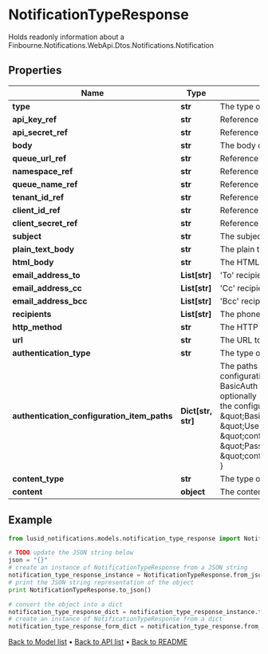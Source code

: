 # NotificationTypeResponse

Holds readonly information about a Finbourne.Notifications.WebApi.Dtos.Notifications.Notification

## Properties
Name | Type | Description | Notes
------------ | ------------- | ------------- | -------------
**type** | **str** | The type of delivery mechanism for this notification | [optional] 
**api_key_ref** | **str** | Reference to API key from Configuration Store | [optional] 
**api_secret_ref** | **str** | Reference to API secret from Configuration Store | [optional] 
**body** | **str** | The body of the SMS | [optional] 
**queue_url_ref** | **str** | Reference to queue url from Configuration Store | [optional] 
**namespace_ref** | **str** | Reference to namespace from Configuration Store | [optional] 
**queue_name_ref** | **str** | Reference to queue name from Configuration Store | [optional] 
**tenant_id_ref** | **str** | Reference to tenant id  from Configuration Store | [optional] 
**client_id_ref** | **str** | Reference to client id from Configuration Store | [optional] 
**client_secret_ref** | **str** | Reference to client secret from Configuration Store | [optional] 
**subject** | **str** | The subject of the email | [optional] 
**plain_text_body** | **str** | The plain text body of the email | [optional] 
**html_body** | **str** | The HTML body of the email (if any) | [optional] 
**email_address_to** | **List[str]** | &#39;To&#39; recipients of the email | [optional] 
**email_address_cc** | **List[str]** | &#39;Cc&#39; recipients of the email | [optional] 
**email_address_bcc** | **List[str]** | &#39;Bcc&#39; recipients of the email | [optional] 
**recipients** | **List[str]** | The phone numbers to which the SMS will be sent to (E.164 format) | [optional] 
**http_method** | **str** | The HTTP method such as GET, POST, etc. to use on the request | [optional] 
**url** | **str** | The URL to send the request to | [optional] 
**authentication_type** | **str** | The type of authentication to use on the request | [optional] 
**authentication_configuration_item_paths** | **Dict[str, str]** | The paths of the Configuration Store configuration items that contain the authentication configuration. Each  authentication type requires different keys:  - Lusid - None required  - BasicAuth - Requires &#39;Username&#39; and &#39;Password&#39;  - BearerToken - Requires &#39;BearerToken&#39; and optionally &#39;BearerScheme&#39;                e.g. the following would be valid assuming that the config is present in the configuration store at the  specified paths:                    \&quot;authenticationType\&quot;: \&quot;BasicAuth\&quot;,      \&quot;authenticationConfigurationItemPaths\&quot;: {          \&quot;Username\&quot;: \&quot;config://personal/myUserId/WebhookConfigurations/ExampleService/AdminUser\&quot;,          \&quot;Password\&quot;: \&quot;config://personal/myUserId/WebhookConfigurations/ExampleService/AdminPassword\&quot;      } | [optional] 
**content_type** | **str** | The type of the content e.g. Json | [optional] 
**content** | **object** | The content of the request | [optional] 

## Example

```python
from lusid_notifications.models.notification_type_response import NotificationTypeResponse

# TODO update the JSON string below
json = "{}"
# create an instance of NotificationTypeResponse from a JSON string
notification_type_response_instance = NotificationTypeResponse.from_json(json)
# print the JSON string representation of the object
print NotificationTypeResponse.to_json()

# convert the object into a dict
notification_type_response_dict = notification_type_response_instance.to_dict()
# create an instance of NotificationTypeResponse from a dict
notification_type_response_form_dict = notification_type_response.from_dict(notification_type_response_dict)
```
[Back to Model list](../README.md#documentation-for-models) &#8226; [Back to API list](../README.md#documentation-for-api-endpoints) &#8226; [Back to README](../README.md)


